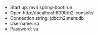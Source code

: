 
- Start up: mvn spring-boot:run
- Open http://localhost:8090/h2-console/
- Connection string:  jdbc:h2:mem:db
- Username: sa
- Password: sa